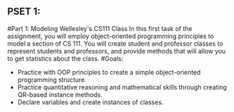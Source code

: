 ## PSET 1:
#Part 1: Modeling Wellesley's CS111 Class
  In this first task of the assignment, you will employ object-oriented programming principles to model a section of CS 111. You will create student and professor classes to represent students and professors, and provide methods that will allow you to get statistics about the class.
#Goals:
* Practice with OOP principles to create a simple object-oriented programming structure.
* Practice quantitative reasoning and mathematical skills through creating QR-based instance methods.
* Declare variables and create instances of classes.
